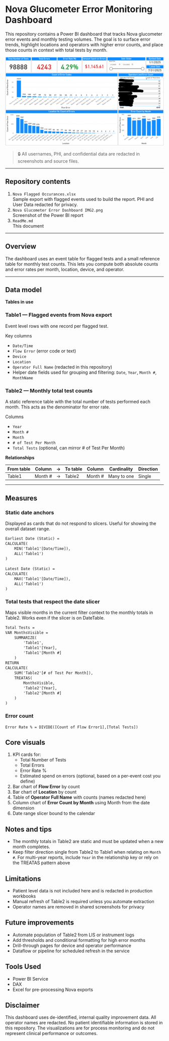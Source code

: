 # Nova Glucometer Error Monitoring Dashboard

This repository contains a Power BI dashboard that tracks Nova glucometer error events and monthly testing volumes. The goal is to surface error trends, highlight locations and operators with higher error counts, and place those counts in context with total tests by month.

![Dashboard_Screenshot](https://github.com/khangsheng1/MT-Work/blob/main/POC/NOVA_Glucometer_Error_Study/Nova%20Glucometer%20Error%20Dashboard%20IMG2.png)

> 🔒 All usernames, PHI, and confidential data are redacted in screenshots and source files.

---

## Repository contents

1. `Nova Flagged Occurances.xlsx`  
   Sample export with flagged events used to build the report. PHI and User Data redacted for privacy. 
2. `Nova Glucometer Error Dashboard IMG2.png`  
   Screenshot of the Power BI report  
3. `ReadMe.md`  
   This document  

---

## Overview

The dashboard uses an event table for flagged tests and a small reference table for monthly test counts. This lets you compute both absolute counts and error rates per month, location, device, and operator.

---

## Data model

**Tables in use**

### Table1 — Flagged events from Nova export
Event level rows with one record per flagged test.

Key columns  
- `Date/Time`  
- `Flow Error` (error code or text)  
- `Device`  
- `Location`  
- `Operator Full Name` (redacted in this repository)  
- Helper date fields used for grouping and filtering: `Date`, `Year`, `Month #`, `MonthName`

### Table2 — Monthly total test counts
A static reference table with the total number of tests performed each month. This acts as the denominator for error rate.

Columns  
- `Year`  
- `Month #`  
- `Month`  
- `# of Test Per Month`  
- `Total Tests` (optional, can mirror # of Test Per Month)

**Relationships**

| From table | Column   | → | To table | Column   | Cardinality | Direction |
|------------|----------|---|----------|----------|-------------|-----------|
| Table1     | Month #  | → | Table2   | Month #  | Many to one | Single    |

---

## Measures

### Static date anchors
Displayed as cards that do not respond to slicers. Useful for showing the overall dataset range.

```DAX
Earliest Date (Static) =
CALCULATE(
    MIN('Table1'[Date/Time]),
    ALL('Table1')
)

Latest Date (Static) =
CALCULATE(
    MAX('Table1'[Date/Time]),
    ALL('Table1')
)
```

### Total tests that respect the date slicer

Maps visible months in the current filter context to the monthly totals in Table2. Works even if the slicer is on DateTable.

```
Total Tests =
VAR MonthsVisible =
    SUMMARIZE(
        'Table1',
        'Table1'[Year],
        'Table1'[Month #]
    )
RETURN
CALCULATE(
    SUM('Table2'[# of Test Per Month]),
    TREATAS(
        MonthsVisible,
        'Table2'[Year],
        'Table2'[Month #]
    )
)
```
### Error count

```
Error Rate % = DIVIDE([Count of Flow Error1],[Total Tests])
```

## Core visuals

1. KPI cards for:
     - Total Number of Tests  
     - Total Errors  
     - Error Rate %  
     - Estimated spend on errors (optional, based on a per-event cost you define)  
2. Bar chart of **Flow Error** by count  
3. Bar chart of **Location** by count  
4. Table of **Operator Full Name** with counts (names redacted here)  
5. Column chart of **Error Count by Month** using Month from the date dimension  
6. Date range slicer bound to the calendar

## Notes and tips
- The monthly totals in Table2 are static and must be updated when a new month completes.
- Keep filter direction single from Table2 to Table1 when relating on `Month #`. For multi-year reports, include `Year` in the relationship key or rely on the TREATAS pattern above

## Limitations
- Patient level data is not included here and is redacted in production workbooks
- Manual refresh of Table2 is required unless you automate extraction
- Operator names are removed in shared screenshots for privacy

## Future improvements
- Automate population of Table2 from LIS or instrument logs
- Add thresholds and conditional formatting for high error months
- Drill-through pages for device and operator performance
- Dataflow or pipeline for scheduled refresh in the service

## Tools Used
- Power BI Service
- DAX
- Excel for pre-processing Nova exports

## Disclaimer
This dashboard uses de-identified, internal quality improvement data. All operator names are redacted. No patient identifiable information is stored in this repository. The visualizations are for process monitoring and do not represent clinical performance or outcomes.
